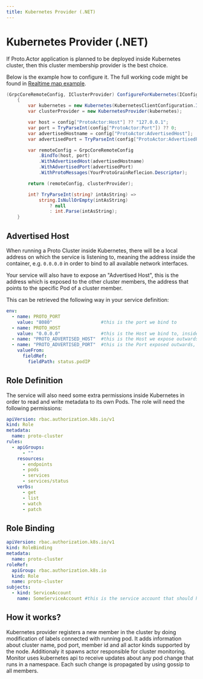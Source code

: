 ```yaml
---
title: Kubernetes Provider (.NET)
---
```


# Kubernetes Provider (.NET)

If Proto.Actor application is planned to be deployed inside Kubernetes cluster, then this cluster membership provider is the best choice.

Below is the example how to configure it. The full working code might be found in [Realtime map example](https://github.com/asynkron/realtimemap-dotnet/blob/main/Backend/ProtoActorExtensions.cs#L17).

```csharp
(GrpcCoreRemoteConfig, IClusterProvider) ConfigureForKubernetes(IConfiguration config)
    {
        var kubernetes = new Kubernetes(KubernetesClientConfiguration.InClusterConfig());
        var clusterProvider = new KubernetesProvider(kubernetes);

        var host = config["ProtoActor:Host"] ?? "127.0.0.1";
        var port = TryParseInt(config["ProtoActor:Port"]) ?? 0;
        var advertisedHostname = config["ProtoActor:AdvertisedHost"];
        var advertisedPort = TryParseInt(config["ProtoActor:AdvertisedPort"]);

        var remoteConfig = GrpcCoreRemoteConfig
            .BindTo(host, port)
            .WithAdvertisedHost(advertisedHostname)
            .WithAdvertisedPort(advertisedPort)
            .WithProtoMessages(YourProtoGrainReflecion.Descriptor);

        return (remoteConfig, clusterProvider);

        int? TryParseInt(string? intAsString) =>
            string.IsNullOrEmpty(intAsString)
                ? null
                : int.Parse(intAsString);
    }

```

## Advertised Host

When running a Proto Cluster inside Kubernetes, there will be a local address on which the service is listening to, meaning the address inside the container, e.g. `0.0.0.0` in order to bind to all available network interfaces.

Your service will also have to expose an "Advertised Host", this is the address which is exposed to the other cluster members, the address that points to the specific Pod of a cluster member.

This can be retrieved the following way in your service definition:

```yml
env:
  - name: PROTO_PORT
    value: "8080"                  #this is the port we bind to
  - name: PROTO_HOST
    value: "0.0.0.0"               #this is the Host we bind to, inside the container
  - name: "PROTO_ADVERTISED_HOST"  #this is the Host we expose outwards, to the cluster
  - name: "PROTO_ADVERTISED_PORT"  #this is the Port exposed outwards, to the cluster
    valueFrom:
      fieldRef:
        fieldPath: status.podIP
```

## Role Definition

The service will also need some extra permissions inside Kubernetes in order to read and write metadata to its own Pods.
The role will need the following permissions:

```yml
apiVersion: rbac.authorization.k8s.io/v1
kind: Role
metadata:
  name: proto-cluster
rules:
  - apiGroups:
      - ""
    resources:
      - endpoints
      - pods
      - services
      - services/status
    verbs:
      - get
      - list
      - watch
      - patch
```

## Role Binding

```yml
apiVersion: rbac.authorization.k8s.io/v1
kind: RoleBinding
metadata:
  name: proto-cluster
roleRef:
  apiGroup: rbac.authorization.k8s.io
  kind: Role
  name: proto-cluster
subjects:
  - kind: ServiceAccount
    name: SomeServiceAccount #this is the service account that should have this role applied
```

## How it works?

Kubernetes provider registers a new member in the cluster by doing modification of labels connected with running pod. It adds information about cluster name, pod port, member id and all actor kinds supported by the node. Additionaly it spawns actor responsible for cluster monitoring. Monitor uses kubernetes api to receive updates about any pod change that runs in a namespace. Each such change is propagated by using gossip to all members.
